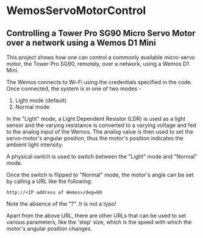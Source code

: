 # WemosServoMotorControl
## Controlling a Tower Pro SG90 Micro Servo Motor over a network using a Wemos D1 Mini

This project shows how one can control a commonly available micro-servo motor, the Tower Pro SG90, remotely, over a network, using a Wemos D1 Mini.

The Wemos connects to Wi-Fi using the credentials specified in the code. Once connected, the system is in one of two modes - 

1. Light mode (default)
2. Normal mode

In the "Light" mode, a Light Dependent Resistor (LDR) is used as a light sensor and the varying resistance is  converted to a varying voltage and fed to the analog input of the Wemos. The analog value is then used to set the servo-motor's angular position, thus the motor's position indicates the ambient light intensity.

A physical switch is used to switch between the "Light" mode and "Normal" mode.

Once the switch is flipped to "Normal" mode, the motor's angle can be set by calling a URL like the following:

```
http://<IP address of Wemos>/deg=60
```

Note the absence of the "?". It is not a typo!


Apart from the above URL, there are other URLs that can be used to set various parameters, like the 'step' size, which is the speed with which the motor's angular position changes.


  
  
